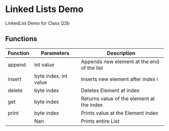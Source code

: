 # Linked Lists Demo
LinkedList Demo for Class Q2b

## Functions
|Function|Parameters|Description|
|--|--|--|
|append|int value|Appends new element at the end of the list|
|insert|byte index, int value|Inserts new element after index i|
|delete|byte index|Deletes Element at index|
|get|byte index|Returns value of the element at the index|
|print|byte index|Prints value at the Element index|
|  |Nan|Prints entire List|
